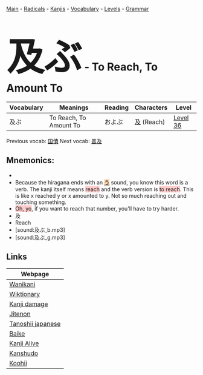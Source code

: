 <style> bigfont {font-size: 100px}</style>
[Main](../README.md) -
[Radicals](../radicals.md) -
[Kanjis](../kanjis.md) -
[Vocabulary](../vocabulary.md) -
[Levels](../levels.md) -
[Grammar](../grammar.md)
# <bigfont> 及ぶ</bigfont> - To Reach, To Amount To 

| Vocabulary | Meanings | Reading | Characters | Level |
| --- | --- | --- | --- | --- |
| 及ぶ | To Reach, To Amount To | およぶ |  [及](../kanjis/及.md) (Reach) | [Level 36](../levels/wk_level36.md) |

Previous vocab: [国債](国債.md) Next vocab: [普及](普及.md) 

## Mnemonics:

* 
* Because the hiragana ends with an <span style="background-color:#fed8b1"> [う](https://jisho.org/search/う)</span> sound, you know this word is a verb. The kanji itself means <span style="background-color:#ffcccb"> reach</span> and the verb version is <span style="background-color:#ffcccb"> to reach</span>. This is like x reached y or x amounted to y. Not so much reaching out and touching something.
* <span style="background-color:#ffcccb"> Oh, yo</span>, if you want to reach that number, you'll have to try harder.
* 及
* Reach
* [sound:及ぶ_b.mp3]
* [sound:及ぶ_g.mp3]


## Links 

| Webpage |
| --- |
| [Wanikani          ](https://www.wanikani.com/kanji/及ぶ) |
| [Wiktionary        ](https://en.wiktionary.org/wiki/及ぶ) |
| [Kanji damage      ](http://www.kanjidamage.com/kanji/search?utf8=✓&q=及ぶ) |
| [Jitenon           ](https://jitenon.com/kanji/及ぶ) |
| [Tanoshii japanese ](https://www.tanoshiijapanese.com/dictionary/kanji.cfm?k=及ぶ) |
| [Baike             ](https://baike.baidu.com/item/及ぶ) |
| [Kanji Alive       ](https://app.kanjialive.com/及ぶ) |
| [Kanshudo          ](https://www.kanshudo.com/searchmn?q=及ぶ) |
| [Koohii            ](https://kanji.koohii.com/study/kanji/及ぶ) |
